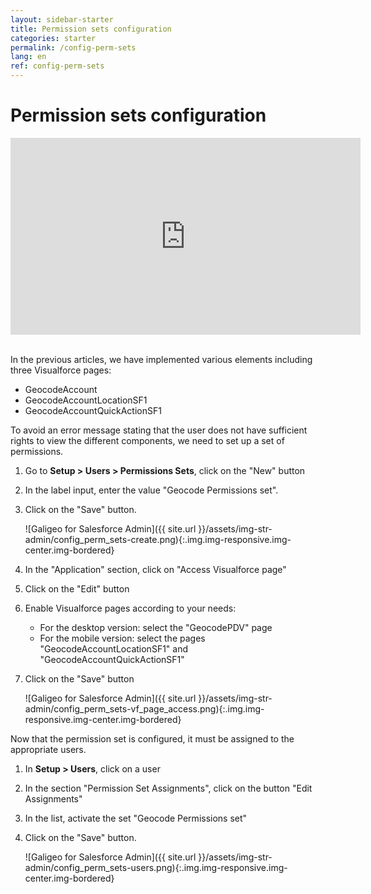 ```yaml
---
layout: sidebar-starter
title: Permission sets configuration
categories: starter
permalink: /config-perm-sets
lang: en
ref: config-perm-sets
---
```


# Permission sets configuration

<iframe style="display:block;" class="img-center" width="560" height="315" src="https://www.youtube.com/embed/ZzB3Q2XV9xA" frameborder="0" allowfullscreen></iframe>
<br/>

In the previous articles, we have implemented various elements including three Visualforce pages:
- GeocodeAccount
- GeocodeAccountLocationSF1
- GeocodeAccountQuickActionSF1

To avoid an error message stating that the user does not have sufficient rights to view the different components, we need to set up a set of permissions.

1.	Go to **Setup > Users > Permissions Sets**, click on the "New" button
2.	In the label input, enter the value "Geocode Permissions set".
3.	Click on the "Save" button.

	![Galigeo for Salesforce Admin]({{ site.url }}/assets/img-str-admin/config_perm_sets-create.png){:.img.img-responsive.img-center.img-bordered}

4.	In the "Application" section, click on "Access Visualforce page"
5.	Click on the "Edit" button
6.	Enable Visualforce pages according to your needs:
	- For the desktop version: select the "GeocodePDV" page
	- For the mobile version: select the pages "GeocodeAccountLocationSF1" and "GeocodeAccountQuickActionSF1"
7.	Click on the "Save" button

	![Galigeo for Salesforce Admin]({{ site.url }}/assets/img-str-admin/config_perm_sets-vf_page_access.png){:.img.img-responsive.img-center.img-bordered}

Now that the permission set is configured, it must be assigned to the appropriate users.

1.	In **Setup > Users**, click on a user
2.	In the section "Permission Set Assignments", click on the button "Edit Assignments"
3.	In the list, activate the set "Geocode Permissions set"
4.	Click on the "Save" button.

	![Galigeo for Salesforce Admin]({{ site.url }}/assets/img-str-admin/config_perm_sets-users.png){:.img.img-responsive.img-center.img-bordered}